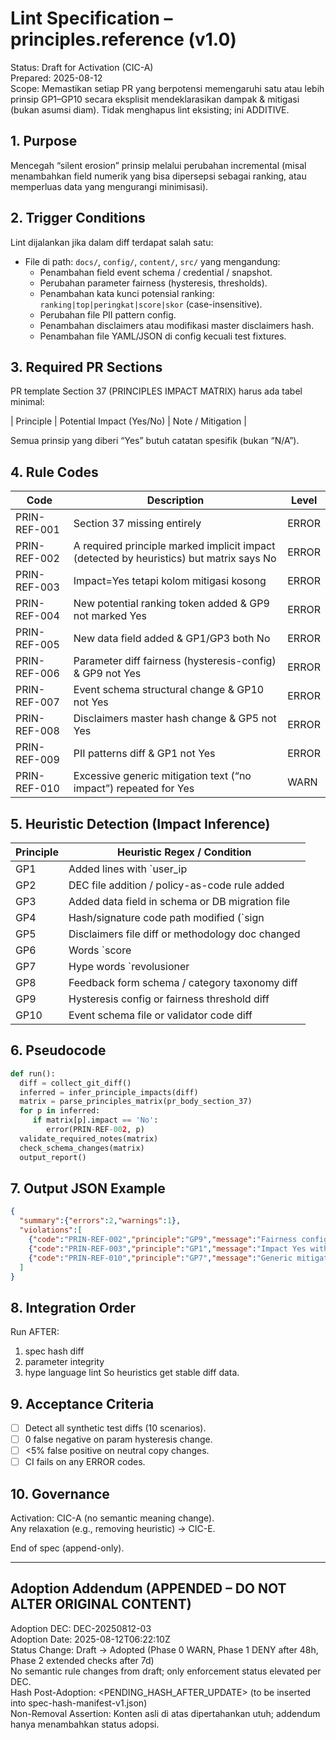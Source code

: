 # Lint Specification – principles.reference (v1.0)

Status: Draft for Activation (CIC-A)  
Prepared: 2025-08-12  
Scope: Memastikan setiap PR yang berpotensi memengaruhi satu atau lebih prinsip GP1–GP10 secara eksplisit mendeklarasikan dampak & mitigasi (bukan asumsi diam). Tidak menghapus lint eksisting; ini ADDITIVE.

## 1. Purpose

Mencegah “silent erosion” prinsip melalui perubahan incremental (misal menambahkan field numerik yang bisa dipersepsi sebagai ranking, atau memperluas data yang mengurangi minimisasi).

## 2. Trigger Conditions

Lint dijalankan jika dalam diff terdapat salah satu:

- File di path: `docs/`, `config/`, `content/`, `src/` yang mengandung:
  - Penambahan field event schema / credential / snapshot.
  - Perubahan parameter fairness (hysteresis, thresholds).
  - Penambahan kata kunci potensial ranking: `ranking|top|peringkat|score|skor` (case-insensitive).
  - Perubahan file PII pattern config.
  - Penambahan disclaimers atau modifikasi master disclaimers hash.
  - Penambahan file YAML/JSON di config kecuali test fixtures.

## 3. Required PR Sections

PR template Section 37 (PRINCIPLES IMPACT MATRIX) harus ada tabel minimal:

| Principle | Potential Impact (Yes/No) | Note / Mitigation |

Semua prinsip yang diberi “Yes” butuh catatan spesifik (bukan “N/A”).

## 4. Rule Codes

| Code | Description | Level |
|------|-------------|-------|
| PRIN-REF-001 | Section 37 missing entirely | ERROR |
| PRIN-REF-002 | A required principle marked implicit impact (detected by heuristics) but matrix says No | ERROR |
| PRIN-REF-003 | Impact=Yes tetapi kolom mitigasi kosong | ERROR |
| PRIN-REF-004 | New potential ranking token added & GP9 not marked Yes | ERROR |
| PRIN-REF-005 | New data field added & GP1/GP3 both No | ERROR |
| PRIN-REF-006 | Parameter diff fairness (hysteresis-config) & GP9 not Yes | ERROR |
| PRIN-REF-007 | Event schema structural change & GP10 not Yes | ERROR |
| PRIN-REF-008 | Disclaimers master hash change & GP5 not Yes | ERROR |
| PRIN-REF-009 | PII patterns diff & GP1 not Yes | ERROR |
| PRIN-REF-010 | Excessive generic mitigation text (“no impact”) repeated for Yes | WARN |

## 5. Heuristic Detection (Impact Inference)

| Principle | Heuristic Regex / Condition |
|-----------|-----------------------------|
| GP1 | Added lines with `user_ip|email|phone|address|lat|lng` or config PII |
| GP2 | DEC file addition / policy-as-code rule added |
| GP3 | Added data field in schema or DB migration file |
| GP4 | Hash/signature code path modified (`sign|hash|canonical`) |
| GP5 | Disclaimers file diff or methodology doc changed |
| GP6 | Words `score|skor|peringkat|rank|rating` removed/added near fairness text |
| GP7 | Hype words `revolusioner|terbaik|super|unggul` added |
| GP8 | Feedback form schema / category taxonomy diff |
| GP9 | Hysteresis config or fairness threshold diff |
| GP10 | Event schema file or validator code diff |

## 6. Pseudocode

```python
def run():
  diff = collect_git_diff()
  inferred = infer_principle_impacts(diff)
  matrix = parse_principles_matrix(pr_body_section_37)
  for p in inferred:
     if matrix[p].impact == 'No':
        error(PRIN-REF-002, p)
  validate_required_notes(matrix)
  check_schema_changes(matrix)
  output_report()
```

## 7. Output JSON Example

```json
{
  "summary":{"errors":2,"warnings":1},
  "violations":[
    {"code":"PRIN-REF-002","principle":"GP9","message":"Fairness config changed but GP9 marked No"},
    {"code":"PRIN-REF-003","principle":"GP1","message":"Impact Yes without mitigation note"},
    {"code":"PRIN-REF-010","principle":"GP7","message":"Generic mitigation text"}
  ]
}
```

## 8. Integration Order

Run AFTER:

1. spec hash diff
2. parameter integrity
3. hype language lint
So heuristics get stable diff data.

## 9. Acceptance Criteria

- [ ] Detect all synthetic test diffs (10 scenarios).
- [ ] 0 false negative on param hysteresis change.
- [ ] <5% false positive on neutral copy changes.
- [ ] CI fails on any ERROR codes.

## 10. Governance

Activation: CIC-A (no semantic meaning change).  
Any relaxation (e.g., removing heuristic) → CIC-E.

End of spec (append-only).

---

## Adoption Addendum (APPENDED – DO NOT ALTER ORIGINAL CONTENT)

Adoption DEC: DEC-20250812-03  
Adoption Date: 2025-08-12T06:22:10Z  
Status Change: Draft → Adopted (Phase 0 WARN, Phase 1 DENY after 48h, Phase 2 extended checks after 7d)  
No semantic rule changes from draft; only enforcement status elevated per DEC.  
Hash Post-Adoption: <PENDING_HASH_AFTER_UPDATE> (to be inserted into spec-hash-manifest-v1.json)  
Non-Removal Assertion: Konten asli di atas dipertahankan utuh; addendum hanya menambahkan status adopsi.
